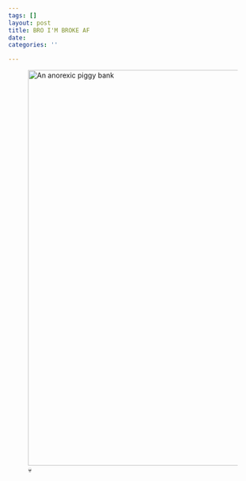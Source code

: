 ```yaml
---
tags: []
layout: post
title: BRO I'M BROKE AF
date: 
categories: ''

---
```

<figure><img src="https://cdn.discordapp.com/attachments/993410728088305734/1020572992570400788/unknown.png" alt="An anorexic piggy bank" style="width:800px;"> <figcaption>💀</figcaption> </figure>
